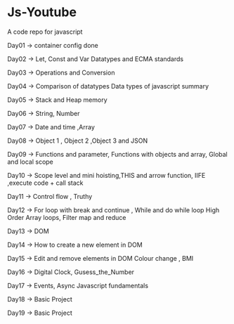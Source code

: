# Js-Youtube
A code repo for javascript

Day01 ->
container config done

Day02 ->
Let, Const and Var
Datatypes and ECMA standards

Day03 ->
Operations and Conversion

Day04 ->
Comparison of datatypes
Data types of javascript summary

Day05 ->
Stack and Heap memory

Day06 ->
String, Number

Day07 ->
Date and time ,Array

Day08 ->
Object 1 , Object 2 ,Object 3 and JSON

Day09 ->
Functions and parameter, Functions with objects and array,
Global and local scope

Day10 ->
Scope level and mini hoisting,THIS and arrow function,
IIFE ,execute code + call stack

Day11 ->
Control flow , Truthy

Day12 ->
For loop with break and continue , While and do while loop 
High Order Array loops, Filter map and reduce

Day13 -> 
DOM

Day14 ->
How to create a new element in DOM

Day15 ->
Edit and remove elements in DOM 
Colour change , BMI

Day16 ->
Digital Clock, Gusess_the_Number 

Day17 ->
Events, Async Javascript fundamentals

Day18 ->
Basic Project

Day19 ->
Basic Project
